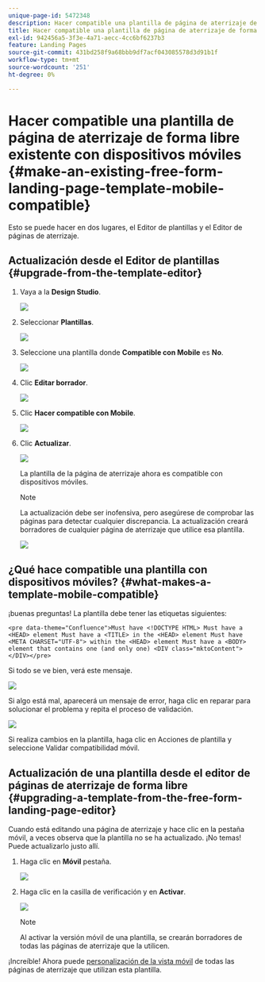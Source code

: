 ```yaml
---
unique-page-id: 5472348
description: Hacer compatible una plantilla de página de aterrizaje de forma libre existente con dispositivos móviles - Documentos de Marketo - Documentación del producto
title: Hacer compatible una plantilla de página de aterrizaje de forma libre existente con dispositivos móviles
exl-id: 942456a5-3f3e-4a71-aecc-4cc6bf6237b3
feature: Landing Pages
source-git-commit: 431bd258f9a68bbb9df7acf043085578d3d91b1f
workflow-type: tm+mt
source-wordcount: '251'
ht-degree: 0%

---
```


# Hacer compatible una plantilla de página de aterrizaje de forma libre existente con dispositivos móviles {#make-an-existing-free-form-landing-page-template-mobile-compatible}

Esto se puede hacer en dos lugares, el Editor de plantillas y el Editor de páginas de aterrizaje.

## Actualización desde el Editor de plantillas {#upgrade-from-the-template-editor}

1. Vaya a la **Design Studio**.

   ![](assets/designstudio-1.png)

1. Seleccionar **Plantillas**.

   ![](assets/image2015-1-22-20-3a20-3a2.png)

1. Seleccione una plantilla donde **Compatible con Mobile** es **No**.

   ![](assets/image2015-1-22-20-3a22-3a24.png)

1. Clic **Editar borrador**.

   ![](assets/image2015-1-22-20-3a25-3a36.png)

1. Clic **Hacer compatible con Mobile**.

   ![](assets/image2015-1-22-20-3a30-3a33.png)

1. Clic **Actualizar**.

   ![](assets/image2015-1-22-20-3a32-3a45.png)

   La plantilla de la página de aterrizaje ahora es compatible con dispositivos móviles.

   >[!NOTE]
   >
   >La actualización debe ser inofensiva, pero asegúrese de comprobar las páginas para detectar cualquier discrepancia. La actualización creará borradores de cualquier página de aterrizaje que utilice esa plantilla.

   ![](assets/image2015-1-22-20-3a36-3a43.png)

## ¿Qué hace compatible una plantilla con dispositivos móviles? {#what-makes-a-template-mobile-compatible}

¡buenas preguntas! La plantilla debe tener las etiquetas siguientes:

`<pre data-theme="Confluence">Must have <!DOCTYPE HTML> Must have a <HEAD> element Must have a <TITLE> in the <HEAD> element Must have <META CHARSET="UTF-8"> within the <HEAD> element Must have a <BODY> element that contains one (and only one) <DIV class="mktoContent"></DIV></pre>`

Si todo se ve bien, verá este mensaje.

![](assets/image2015-1-22-20-3a41-3a31.png)

Si algo está mal, aparecerá un mensaje de error, haga clic en reparar para solucionar el problema y repita el proceso de validación.

![](assets/image2015-1-22-20-3a43-3a20.png)

Si realiza cambios en la plantilla, haga clic en Acciones de plantilla y seleccione Validar compatibilidad móvil.

## Actualización de una plantilla desde el editor de páginas de aterrizaje de forma libre {#upgrading-a-template-from-the-free-form-landing-page-editor}

Cuando está editando una página de aterrizaje y hace clic en la pestaña móvil, a veces observa que la plantilla no se ha actualizado. ¡No temas! Puede actualizarlo justo allí.

1. Haga clic en **Móvil** pestaña.

   ![](assets/image2015-1-22-20-3a48-3a19.png)

1. Haga clic en la casilla de verificación y en **Activar**.

   ![](assets/image2015-1-22-20-3a49-3a34.png)

   >[!NOTE]
   >
   >Al activar la versión móvil de una plantilla, se crearán borradores de todas las páginas de aterrizaje que la utilicen.

¡Increíble! Ahora puede [personalización de la vista móvil](/help/marketo/product-docs/demand-generation/landing-pages/free-form-landing-pages/customize-mobile-view-for-your-free-form-landing-page.md) de todas las páginas de aterrizaje que utilizan esta plantilla.
